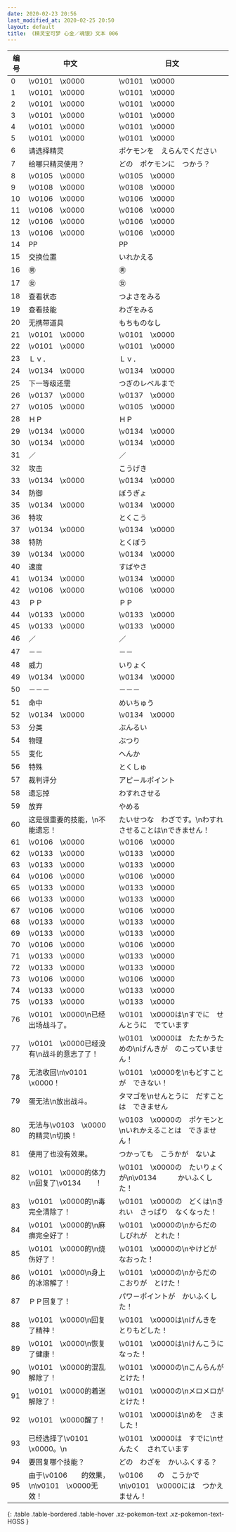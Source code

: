 ```yaml
---
date: 2020-02-23 20:56
last_modified_at: 2020-02-25 20:50
layout: default
title: 《精灵宝可梦 心金／魂银》文本 006
---
```

| 编号 | 中文 | 日文 |
| ---- | ---- | ---- |
| 0 | \v0101　\x0000 | \v0101　\x0000 |
| 1 | \v0101　\x0000 | \v0101　\x0000 |
| 2 | \v0101　\x0000 | \v0101　\x0000 |
| 3 | \v0101　\x0000 | \v0101　\x0000 |
| 4 | \v0101　\x0000 | \v0101　\x0000 |
| 5 | \v0101　\x0000 | \v0101　\x0000 |
| 6 | 请选择精灵 | ポケモンを　えらんでください |
| 7 | 给哪只精灵使用？ | どの　ポケモンに　つかう？ |
| 8 | \v0105　\x0000 | \v0105　\x0000 |
| 9 | \v0108　\x0000 | \v0108　\x0000 |
| 10 | \v0106　\x0000 | \v0106　\x0000 |
| 11 | \v0106　\x0000 | \v0106　\x0000 |
| 12 | \v0106　\x0000 | \v0106　\x0000 |
| 13 | \v0106　\x0000 | \v0106　\x0000 |
| 14 | PP | PP |
| 15 | 交换位置 | いれかえる |
| 16 | ㊚ | ㊚ |
| 17 | ㊛ | ㊛ |
| 18 | 查看状态 | つよさをみる |
| 19 | 查看技能 | わざをみる |
| 20 | 无携带道具 | もちものなし |
| 21 | \v0101　\x0000 | \v0101　\x0000 |
| 22 | \v0101　\x0000 | \v0101　\x0000 |
| 23 | Ｌｖ． | Ｌｖ． |
| 24 | \v0134　\x0000 | \v0134　\x0000 |
| 25 | 下一等级还需 | つぎのレベルまで |
| 26 | \v0137　\x0000 | \v0137　\x0000 |
| 27 | \v0105　\x0000 | \v0105　\x0000 |
| 28 | ＨＰ | ＨＰ |
| 29 | \v0134　\x0000 | \v0134　\x0000 |
| 30 | \v0134　\x0000 | \v0134　\x0000 |
| 31 | ／ | ／ |
| 32 | 攻击 | こうげき |
| 33 | \v0134　\x0000 | \v0134　\x0000 |
| 34 | 防御 | ぼうぎょ |
| 35 | \v0134　\x0000 | \v0134　\x0000 |
| 36 | 特攻 | とくこう |
| 37 | \v0134　\x0000 | \v0134　\x0000 |
| 38 | 特防 | とくぼう |
| 39 | \v0134　\x0000 | \v0134　\x0000 |
| 40 | 速度 | すばやさ |
| 41 | \v0134　\x0000 | \v0134　\x0000 |
| 42 | \v0106　\x0000 | \v0106　\x0000 |
| 43 | ＰＰ | ＰＰ |
| 44 | \v0133　\x0000 | \v0133　\x0000 |
| 45 | \v0133　\x0000 | \v0133　\x0000 |
| 46 | ／ | ／ |
| 47 | －－ | －－ |
| 48 | 威力 | いりょく |
| 49 | \v0134　\x0000 | \v0134　\x0000 |
| 50 | －－－ | －－－ |
| 51 | 命中 | めいちゅう |
| 52 | \v0134　\x0000 | \v0134　\x0000 |
| 53 | 分类 | ぶんるい |
| 54 | 物理 | ぶつり |
| 55 | 变化 | へんか |
| 56 | 特殊 | とくしゅ |
| 57 | 裁判评分 | アピ－ルポイント |
| 58 | 遗忘掉 | わすれさせる |
| 59 | 放弃 | やめる |
| 60 | 这是很重要的技能，\n不能遗忘！ | たいせつな　わざです。\nわすれさせることは\nできません！ |
| 61 | \v0106　\x0000 | \v0106　\x0000 |
| 62 | \v0133　\x0000 | \v0133　\x0000 |
| 63 | \v0133　\x0000 | \v0133　\x0000 |
| 64 | \v0106　\x0000 | \v0106　\x0000 |
| 65 | \v0133　\x0000 | \v0133　\x0000 |
| 66 | \v0133　\x0000 | \v0133　\x0000 |
| 67 | \v0106　\x0000 | \v0106　\x0000 |
| 68 | \v0133　\x0000 | \v0133　\x0000 |
| 69 | \v0133　\x0000 | \v0133　\x0000 |
| 70 | \v0106　\x0000 | \v0106　\x0000 |
| 71 | \v0133　\x0000 | \v0133　\x0000 |
| 72 | \v0133　\x0000 | \v0133　\x0000 |
| 73 | \v0106　\x0000 | \v0106　\x0000 |
| 74 | \v0133　\x0000 | \v0133　\x0000 |
| 75 | \v0133　\x0000 | \v0133　\x0000 |
| 76 | \v0101　\x0000\n已经出场战斗了。 | \v0101　\x0000は\nすでに　せんとうに　でています |
| 77 | \v0101　\x0000已经没有\n战斗的意志了了！ | \v0101　\x0000は　たたかうための\nげんきが　のこっていません！ |
| 78 | 无法收回\n\v0101　\x0000！ | \v0101　\x0000を\nもどすことが　できない！ |
| 79 | 蛋无法\n放出战斗。 | タマゴを\nせんとうに　だすことは　できません |
| 80 | 无法与\v0103　\x0000的精灵\n切换！ | \v0103　\x0000の　ポケモンと　\nいれかえることは　できません！ |
| 81 | 使用了也没有效果。 | つかっても　こうかが　ないよ |
| 82 | \v0101　\x0000的体力\n回复了\v0134　　！ | \v0101　\x0000の　たいりょくが\n\v0134　　　かいふくした！ |
| 83 | \v0101　\x0000的\n毒完全清除了！ | \v0101　\x0000の　どくは\nきれい　さっぱり　なくなった！ |
| 84 | \v0101　\x0000的\n麻痹完全好了！ | \v0101　\x0000の\nからだの　しびれが　とれた！ |
| 85 | \v0101　\x0000的\n烧伤好了！ | \v0101　\x0000の\nやけどが　なおった！ |
| 86 | \v0101　\x0000\n身上的冰溶解了！ | \v0101　\x0000の\nからだの　こおりが　とけた！ |
| 87 | ＰＰ回复了！　 | パワ－ポイントが　かいふくした！　 |
| 88 | \v0101　\x0000\n回复了精神！ | \v0101　\x0000は\nげんきを　とりもどした！ |
| 89 | \v0101　\x0000\n恢复了健康！ | \v0101　\x0000は\nけんこうに　なった！ |
| 90 | \v0101　\x0000的混乱解除了！ | \v0101　\x0000の\nこんらんが　とけた！ |
| 91 | \v0101　\x0000的着迷解除了！ | \v0101　\x0000の\nメロメロが　とけた！ |
| 92 | \v0101　\x0000醒了！ | \v0101　\x0000は\nめを　さました！ |
| 93 | 已经选择了\v0101　\x0000。\n | \v0101　\x0000は　すでに\nせんたく　されています |
| 94 | 要回复哪个技能？ | どの　わざを　かいふくする？ |
| 95 | 由于\v0106　　的效果，\n\v0101　\x0000无效！ | \v0106　　の　こうかで\n\v0101　\x0000には　つかえません！ |
{: .table .table-bordered .table-hover .xz-pokemon-text .xz-pokemon-text-HGSS }